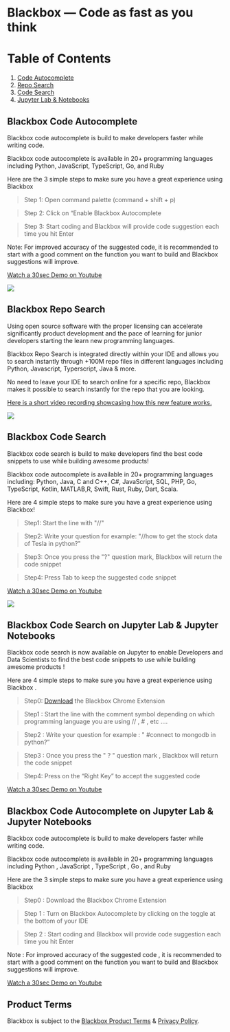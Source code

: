 # Blackbox — Code as fast as you think

# Table of Contents
1. [Code Autocomplete](#code-autocomplete)
2. [Repo Search](#repo-search)
3. [Code Search](#code-search)
4. [Jupyter Lab & Notebooks](#jupyter-search)

## Blackbox Code Autocomplete <a name="code-autocomplete"></a>

Blackbox code autocomplete is build to make developers faster while writing code.

Blackbox code autocomplete is available in 20+ programming languages including Python, JavaScript, TypeScript, Go, and Ruby

Here are the 3 simple steps to make sure you have a great experience using Blackbox

> Step 1: Open command palette (command + shift + p)

> Step 2: Click on “Enable Blackbox Autocomplete

> Step 3: Start coding and Blackbox will provide code suggestion each time you hit Enter

Note:
For improved accuracy of the suggested code, it is recommended to start with a good comment on the function you want to build and Blackbox suggestions will improve.

[Watch a 30sec Demo on Youtube](https://www.youtube.com/watch?v=HLqeHjf-J3c)

[![](https://storage.googleapis.com/a1aa/uploads/codeautocomplete.gif)](https://www.youtube.com/watch?v=HLqeHjf-J3c)

## Blackbox Repo Search <a name="repo-search"></a>

Using open source software with the proper licensing can accelerate significantly product development and the pace of learning for junior developers starting the learn new programming languages.

Blackbox Repo Search is integrated directly within your IDE and allows you to search instantly through +100M repo files in different languages including Python, Javascript, Typerscript, Java & more.

No need to leave your IDE to search online for a specific repo, Blackbox makes it possible to search instantly for the repo that you are looking.

[Here is a short video recording showcasing how this new feature works.](https://www.youtube.com/watch?v=QiN93k5r7f4)

[![](https://storage.googleapis.com/a1aa/uploads/reposearch.gif)](https://www.youtube.com/watch?v=QiN93k5r7f4)

## Blackbox Code Search <a name="code-search"></a>

Blackbox code search is build to make developers find the best code snippets to use while building awesome products!

Blackbox code autocomplete is available in 20+ programming languages including: Python, Java, C and C++, C#, JavaScript, SQL, PHP, Go, TypeScript, Kotlin, MATLAB,R, Swift, Rust, Ruby, Dart, Scala.

Here are 4 simple steps to make sure you have a great experience using Blackbox!

> Step1: Start the line with "//"

> Step2: Write your question for example: "//how to get the stock data of Tesla in python?"

> Step3: Once you press the "?" question mark, Blackbox will return the code snippet

> Step4: Press Tab to keep the suggested code snippet

[Watch a 30sec Demo on Youtube](https://www.youtube.com/watch?v=lTDtuJsA74s)

[![](https://storage.googleapis.com/a1aa/uploads/questiontocode.gif)](https://www.youtube.com/watch?v=lTDtuJsA74s)

## Blackbox Code Search on Jupyter Lab & Jupyter Notebooks

Blackbox code search is now available on Jupyter to  enable Developers and Data Scientists to find the best code snippets to use while building awesome products !

Here are 4 simple steps to make sure you have a great experience using Blackbox .

> Step0: [Download](https://chrome.google.com/webstore/detail/blackbox-select-copy-past/mcgbeeipkmelnpldkobichboakdfaeon) the Blackbox Chrome Extension

> Step1 : Start the line with the comment symbol depending on which programming language you are using // , # , etc ....

> Step2 : Write your question for example : " #connect to mongodb in python?”

> Step3 : Once you press the " ? " question mark , Blackbox will return the code snippet

> Step4: Press on the “Right Key” to accept the suggested code


[Watch a 30sec Demo on Youtube](https://www.youtube.com/watch?v=V3oUEyiZjPs)


## Blackbox Code Autocomplete on Jupyter Lab & Jupyter Notebooks <a name="jupyter-search"></a>

Blackbox code autocomplete is build to make developers faster while writing code.

Blackbox code autocomplete is available in 20+ programming languages including Python , JavaScript , TypeScript , Go , and Ruby

Here are the 3 simple steps to make sure you have a great experience using Blackbox

> Step0 : Download the Blackbox Chrome Extension

> Step 1 : Turn on Blackbox Autocomplete by clicking on the toggle at the bottom of your IDE

> Step 2 : Start coding and Blackbox will provide code suggestion each time you hit Enter

Note :
For improved accuracy of the suggested code , it is recommended to start with a good comment on the function you want to build and Blackbox suggestions will improve.

[Watch a 30sec Demo on Youtube](https://www.youtube.com/watch?v=XKJNyvEO2MQ)

## Product Terms

Blackbox is subject to the [Blackbox Product Terms](https://www.useblackbox.io/terms) & [Privacy Policy](https://www.useblackbox.io/privacy).